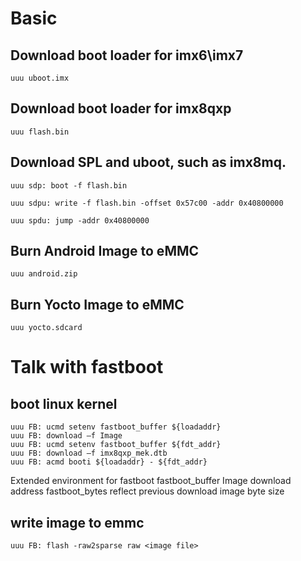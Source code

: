 # Basic 

## Download boot loader for imx6\imx7

    uuu uboot.imx

## Download boot loader for imx8qxp

    uuu flash.bin

## Download SPL and uboot, such as imx8mq.

    uuu sdp: boot -f flash.bin

    uuu sdpu: write -f flash.bin -offset 0x57c00 -addr 0x40800000

    uuu spdu: jump -addr 0x40800000

## Burn Android Image to eMMC

    uuu android.zip

## Burn Yocto Image to eMMC

    uuu yocto.sdcard

# Talk with fastboot

## boot linux kernel

    uuu FB: ucmd setenv fastboot_buffer ${loadaddr}
    uuu FB: download –f Image
    uuu FB: ucmd setenv fastboot_buffer ${fdt_addr}
    uuu FB: download –f imx8qxp_mek.dtb
    uuu FB: acmd booti ${loadaddr} - ${fdt_addr}

Extended environment for fastboot
    fastboot_buffer      Image download address
    fastboot_bytes       reflect previous download image byte size 

## write image to emmc

    uuu FB: flash -raw2sparse raw <image file>

 

